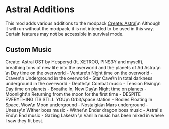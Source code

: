 # Astral Additions

This mod adds various additions to the modpack [Create: Astral](https://www.curseforge.com/minecraft/modpacks/create-astral)\n
Although it will run without the modpack, it is not intended to be used in this way. Certain features may not be accessible in survival mode.

## Custom Music

Create: Astral OST by Hesperyd (ft. XETROO, PINS3Y and myself), breathing tons of new life into the overworld and the planets of Ad Astra.\n
\n
Day time on the overworld - Venture\n
Night time on the overworld - Craven\n
Underground in the overworld - Star Cave\n
In total darkness underground in the overworld - Depths\n
Combat music - Tension Rising\n
Day time on planets - Breathe In, New Day\n
Night time on planets - Moonlight\n
Returning from the moon for the first time - DESPITE EVERYTHING ITS STILL YOU\n
Orbit/space station - Bodies Floating In Space, Wow\n
Moon underground - Nostalgia\n
Mars underground - Uneasy\n
Wither boss music - Wither\n
Ender dragon boss music - Astral's End\n
End music - Gazing Lakes\n
\n
Vanilla music has been mixed in where I saw they fit best.